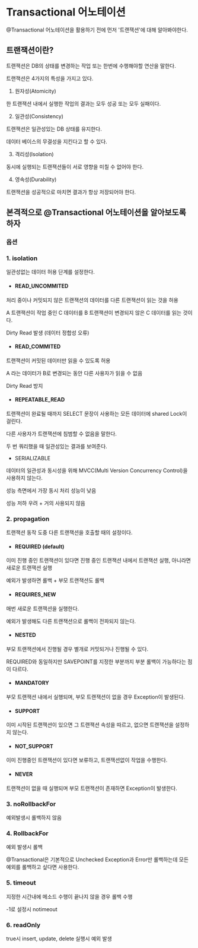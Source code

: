 # Transactional 어노테이션

@Transactional 어노테이션을 활용하기 전에 먼저 '트랜잭션'에 대해 알아봐야한다.

## 트랜잭션이란?

트랜잭션은 DB의 상태를 변경하는 작업 또는 한번에 수행해야할 연산을 말한다.

트랜잭션은 4가지의 특성을 가지고 있다.

1. 원자성(Atomicity)

한 트랜잭션 내에서 실행한 작업의 결과는 모두 성공 또는 모두 실패이다.

2. 일관성(Consistency)

트랜잭션은 일관성있는 DB 상태를 유지한다.

데이터 베이스의 무결성을 지킨다고 할 수 있다.

3. 격리성(Isolation)

동시에 실행되는 트랜잭션들이 서로 영향을 미칠 수 없어야 한다.

4. 영속성(Durability)

트랜잭션을 성공적으로 마치면 결과가 항상 저장되어야 한다.

## 본격적으로 @Transactional 어노테이션을 알아보도록 하자

### 옵션

### 1. isolation

일관성없는 데이터 허용 단계를 설정한다.

* #### READ_UNCOMMITED

처리 중이나 커밋되지 않은 트랜잭션의 데이터를 다른 트랜잭션이 읽는 것을 허용

A 트랜잭션이 작업 중인 C 데이터를 B 트랜잭션이 변경되지 않은 C 데이터를 읽는 것이다.

Dirty Read 발생 (데이터 정합성 오류)

* #### READ_COMMITED

트랜잭션이 커밋된 데이터만 읽을 수 있도록 허용

A 라는 데이터가 B로 변경되는 동안 다른 사용자가 읽을 수 없음

Dirty Read 방지

* #### REPEATABLE_READ

트랜잭션이 완료될 때까지 SELECT 문장이 사용하는 모든 데이터에 shared Lock이 걸린다.

다른 사용자가 트랜잭션에 침범할 수 없음을 말한다.

두 번 쿼리했을 때 일관성있는 결과를 보여준다.

* SERIALIZABLE

데이터의 일관성과 동시성을 위해 MVCC(Multi Version Concurrency Control)을 사용하지 않는다.

성능 측면에서 가장 동시 처리 성능이 낮음

성능 저하 우려 + 거의 사용되지 않음

### 2. propagation

트랜잭션 동작 도중 다른 트랜잭션을 호출할 때의 설정이다.

* #### REQUIRED (default)

이미 진행 중인 트랜잭션이 있다면 진행 중인 트랜잭션 내에서 트랜잭션 실행, 아니라면 새로운 트랜잭션 실행

예외가 발생하면 롤백 + 부모 트랜잭션도 롤백

* #### REQUIRES_NEW

매번 새로운 트랜잭션을 실행한다.

예외가 발생해도 다른 트랜잭션으로 롤백이 전파되지 않는다.

* #### NESTED

부모 트랜잭션에서 진행될 경우 별개로 커밋되거나 진행될 수 있다.

REQUIRED와 동일하지만 SAVEPOINT를 지정한 부분까지 부분 롤백이 가능하다는 점이 다르다.

* #### MANDATORY

부모 트랜잭션 내에서 실행되며, 부모 트랜잭션이 없을 경우 Exception이 발생된다.

* #### SUPPORT

이미 시작된 트랜잭션이 있으면 그 트랜잭션 속성을 따르고, 없으면 트랜잭션을 설정하지 않는다.

* #### NOT_SUPPORT

이미 진행중인 트랜잭션이 있다면 보류하고, 트랜잭션없이 작업을 수행한다.

* #### NEVER

트랜잭션이 없을 때 실행되며 부모 트랜잭션이 존재하면 Exception이 발생한다.

### 3. noRollbackFor

예외발생시 롤백하지 않음

### 4. RollbackFor

예외 발생시 롤백

@Transactional은 기본적으로 Unchecked Exception과 Error만 롤백하는데 모든 예외를 롤백하고 싶다면 사용한다.

### 5. timeout

지정한 시간내에 메소드 수행이 끝나지 않을 경우 롤백 수행

-1로 설정시 notimeout

### 6. readOnly

true시 insert, update, delete 실행시 예외 발생
